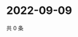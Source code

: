 # 2022-09-09

共 0 条

<!-- BEGIN WEIBO -->
<!-- 最后更新时间 Fri Sep 09 2022 19:15:17 GMT+0800 (China Standard Time) -->

<!-- END WEIBO -->
